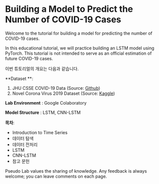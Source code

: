 # Building a Model to Predict the Number of COVID-19 Cases

Welcome to the tutorial for building a model for predicting the number of COVID-19 cases.

In this educational tutorial, we will practice building an LSTM model using PyTorch. This tutorial is not intended to serve as an official estimation of future COVID-19 cases.

이번 튜토리얼의 개요는 다음과 같습니다.

**Dataset **:

1. JHU CSSE COVID-19 Data (Source: [Github](https://github.com/CSSEGISandData/COVID-19))
2. Novel Corona Virus 2019 Dataset (Source: [Kaggle](https://www.kaggle.com/sudalairajkumar/novel-corona-virus-2019-dataset?select=covid_19_data.csv))

**Lab Environment** : Google Colaboratory

**Model Structure** : LSTM, CNN-LSTM

**목차**:

- Introduction to Time Series
- 데이터 탐색
- 데이터 전처리
- LSTM
- CNN-LSTM
- 참고 문헌

Pseudo Lab values the sharing of knowledge. Any feedback is always welcome; you can leave comments on each page.

